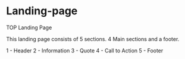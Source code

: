 # Landing-page
TOP Landing Page

This landing page consists of 5 sections. 4 Main sections and a footer.

1 - Header
2 - Information
3 - Quote
4 - Call to Action
5 - Footer